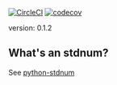 [![CircleCI](https://circleci.com/gh/frnhr/django-stdnumfield/tree/master.svg?style=shield)](https://circleci.com/gh/frnhr/django-stdnumfield/tree/master)
[![codecov](https://codecov.io/gh/frnhr/django-stdnumfield/branch/master/graph/badge.svg)](https://codecov.io/gh/frnhr/django-stdnumfield)

version: 0.1.2

## What's an stdnum?

See [python-stdnum](https://arthurdejong.org/python-stdnum/doc/1.5/index.html)

